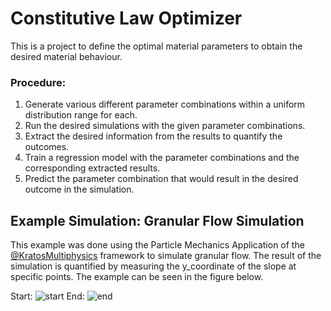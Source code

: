 # Constitutive Law Optimizer

This is a project to define the optimal material parameters to obtain the desired material behaviour.

### Procedure:
1. Generate various different parameter combinations within a uniform distribution range for each.
2. Run the desired simulations with the given parameter combinations.
3. Extract the desired information from the results to quantify the outcomes.
4. Train a regression model with the parameter combinations and the corresponding extracted results.
5. Predict the parameter combination that would result in the desired outcome in the simulation.

## Example Simulation: Granular Flow Simulation

This example was done using the Particle Mechanics Application of the [@KratosMultiphysics](https://github.com/KratosMultiphysics/Kratos) framework to simulate granular flow. The result of the simulation is quantified by measuring the y_coordinate of the slope at specific points. The example can be seen in the figure below.

Start:
![start](https://user-images.githubusercontent.com/73847250/221851535-5129ef9d-af96-4a77-95cc-8b528300bb06.png)
End:
![end](https://user-images.githubusercontent.com/73847250/221851581-033caa33-5785-42f8-b55c-052843152d6d.png)
